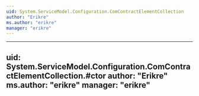 ```yaml
---
uid: System.ServiceModel.Configuration.ComContractElementCollection
author: "Erikre"
ms.author: "erikre"
manager: "erikre"
---
```


---
uid: System.ServiceModel.Configuration.ComContractElementCollection.#ctor
author: "Erikre"
ms.author: "erikre"
manager: "erikre"
---
